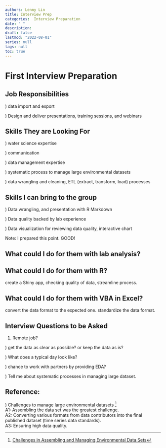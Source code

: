 ```yaml
---
authors: Lenny Lin
title: Interview Prep
categories:  Interview Preparation
date: " "
description: 
draft: false
lastmod: "2022-08-01"
series: null
tags: null
toc: true
---
```



# First Interview Preparation


## Job Responsibilities  
) data import and export

) Design and deliver presentations, training sessions, and webinars


## Skills They are Looking For
) water science expertise

) communication

) data management expertise

) systematic process to manage large environmental datasets

) data wrangling and cleaning, ETL (extract, transform, load) processes


## Skills I can bring to the group
) Data wrangling, and presentation with R Markdown

) Data quality backed by lab experience

) Data visualization for reviewing data quality, interactive chart

Note: I prepared this point.  GOOD!

## What could I do for them with lab analysis?


## What could I do for them with R?
create a Shiny app, checking quality of data, streamline process.


## What could I do for them with VBA in Excel?
convert the data format to the expected one. standardize the data format.


## Interview Questions to be Asked
1) Remote job?  

) get the data as clear as possible? or keep the data as is?

) What does a typical day look like?  

) chance to work with partners by providing EDA?

) Tell me about systematic processes in managing large dataset.



## Reference:
) Challenges to manage large environmental datasets [^1]  
A1: Assembling the data set was the greatest challenge.  
A2: Converting various formats from data contributors into the final published dataset (time series data standards).  
A3: Ensuring high data quality.   

[^1]: [Challenges in Assembling and Managing Environmental Data Sets](https://eos.org/editors-vox/challenges-in-assembling-and-managing-environmental-data-sets)

